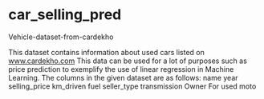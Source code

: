 # car_selling_pred

Vehicle-dataset-from-cardekho

This dataset contains information about used cars listed on www.cardekho.com This data can be used for a lot of purposes such as price prediction to exemplify the use of linear regression in Machine Learning. The columns in the given dataset are as follows: name year selling_price km_driven fuel seller_type transmission Owner For used moto
